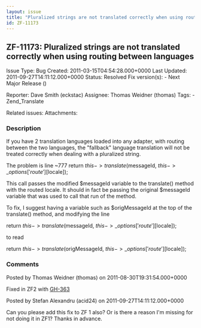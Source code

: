 ```yaml
---
layout: issue
title: "Pluralized strings are not translated correctly when using routing between languages"
id: ZF-11173
---
```


ZF-11173: Pluralized strings are not translated correctly when using routing between languages
----------------------------------------------------------------------------------------------

 Issue Type: Bug Created: 2011-03-15T04:54:28.000+0000 Last Updated: 2011-09-27T14:11:12.000+0000 Status: Resolved Fix version(s): - Next Major Release ()
 
 Reporter:  Dave Smith (eckstac)  Assignee:  Thomas Weidner (thomas)  Tags: - Zend\_Translate
 
 Related issues: 
 Attachments: 
### Description

If you have 2 translation languages loaded into any adapter, with routing between the two languages, the "fallback" language translation will not be treated correctly when dealing with a pluralized string.

The problem is line ~777 return $this->translate($messageId, $this->\_options['route'][$locale]);

This call passes the modified $messageId variable to the translate() method with the routed locale. It should in fact be passing the original $messageId variable that was used to call that run of the method.

To fix, I suggest having a variable such as $origMessageId at the top of the translate() method, and modifying the line

return $this->translate($messageId, $this->\_options['route'][$locale]);

to read

return $this->translate($origMessageId, $this->\_options['route'][$locale]);

 

 

### Comments

Posted by Thomas Weidner (thomas) on 2011-08-30T19:31:54.000+0000

Fixed in ZF2 with [GH-363](https://github.com/zendframework/zf2/pull/363)

 

 

Posted by Stefan Alexandru (acid24) on 2011-09-27T14:11:12.000+0000

Can you please add this fix to ZF 1 also? Or is there a reason I'm missing for not doing it in ZF1? Thanks in advance.

 

 
